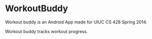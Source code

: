 WorkoutBuddy
============

Workout buddy is an Android App made for UIUC CS 428 Spring 2014.

Workout buddy tracks workout progress.
